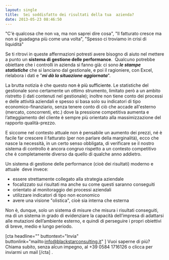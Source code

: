 ```yaml
---
layout: single
title:  Sei soddisfatto dei risultati della tua  azienda?
date: 2013-05-23 08:46:50
---
```

"C'è qualcosa che non va, ma non saprei dire cosa", "Il fatturato cresce ma non si guadagna più come una volta", "Spesso ci troviamo in crisi di liquidità"

Se ti ritrovi in queste affermazioni potresti avere bisogno di aiuto nel mettere a punto un <strong>sistema di gestione delle performance</strong>.  Qualcuno potrebbe obiettare che i controlli in azienda si fanno già: ci sono <em><strong>le stampe statistiche</strong></em> che si lanciano dal gestionale, e poi il ragioniere, con Excel, rielabora i dati e "<em><strong>mi dà la situazione aggiornata</strong></em>".

La brutta notizia è che questo <span style="color: #000000;">non è più sufficiente</span>. Le statistiche del gestionale sono certamente un ottimo strumento, limitato però a un ambito ristretto (i dati contenuti nel gestionale); inoltre non tiene conto dei processi e delle attività aziendali e spesso si basa solo su indicatori di tipo economico-finanziario, senza tenere conto di ciò che accade all'esterno (mercato, concorrenti, etc.) dove la pressione competitiva aumenta e l’atteggiamento del cliente è sempre più orientato alla massimizzazione del rapporto qualità-prezzo.

E siccome nel contesto attuale non è pensabile un aumento dei prezzi, né è facile far crescere il fatturato (per non parlare della marginalità), ecco che nasce la necessità, in un certo senso obbligata, di verificare se il nostro sistema di controllo è ancora congruo rispetto a un contesto competitivo che è completamente diverso da quello di qualche anno addietro.

Un sistema di gestione delle performance (cioè dei risultati) moderno e attuale  deve invece:
<ul>
	<li><span style="line-height: 14px;">essere strettamente collegato alla strategia aziendale</span></li>
	<li>focalizzato sui risultati ma anche su come questi saranno conseguiti</li>
	<li>orientato al monitoraggio dei processi aziendali</li>
	<li>utilizzare indicatori di tipo non economico</li>
	<li>avere una visione "olistica", cioè sia interna che esterna</li>
</ul>
<div title="Page 8">

Non è, dunque, solo un sistema di misure che misura i risultati conseguiti, ma di un sistema in grado di evidenziare la capacità dell’impresa di adattarsi alle mutazioni dell’ambiente esterno, e quindi di perseguire i propri obiettivi di breve, medio e lungo periodo.

[cta headline="" buttontext="Invia" buttonlink="mailto:info@blackstarconsulting.it" ] Vuoi saperne di più? Chiama subito, senza alcun impegno, al +39 0584 1716126 o clicca per inviarmi un mail [/cta] .

</div>